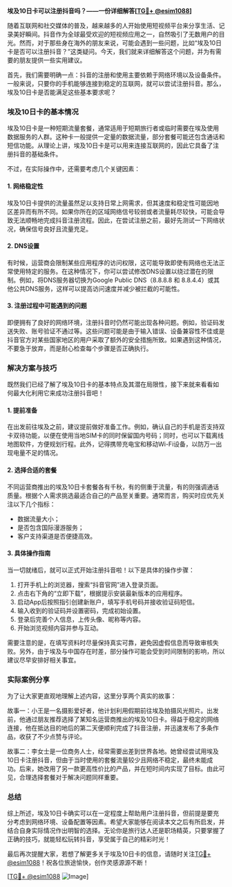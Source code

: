 **埃及10日卡可以注册抖音吗？——一份详细解答[[TG💪+ @esim1088](https://t.me/s/esim1088)]**

随着互联网和社交媒体的普及，越来越多的人开始使用短视频平台来分享生活、记录美好瞬间。抖音作为全球最受欢迎的短视频应用之一，自然吸引了无数用户的目光。然而，对于那些身在海外的朋友来说，可能会遇到一些问题，比如“埃及10日卡是否可以注册抖音？”这类疑问。今天，我们就来详细解答这个问题，并为有需要的朋友提供一些实用建议。

首先，我们需要明确一点：抖音的注册和使用主要依赖于网络环境以及设备条件。一般来说，只要你的手机能够连接到稳定的互联网，就可以尝试注册抖音。那么，埃及10日卡是否能满足这些基本要求呢？

### 埃及10日卡的基本情况

埃及10日卡是一种短期流量套餐，通常适用于短期旅行者或临时需要在埃及使用数据服务的人群。这种卡一般提供一定量的数据流量，部分套餐可能还包含通话和短信功能。从理论上讲，埃及10日卡是可以用来连接互联网的，因此它具备了注册抖音的基础条件。

不过，在实际操作中，还需要考虑几个关键因素：

#### 1. 网络稳定性
埃及10日卡提供的流量虽然足以支持日常上网需求，但其速度和稳定性可能因地区差异而有所不同。如果你所在的区域网络信号较弱或者流量耗尽较快，可能会导致无法顺畅地完成抖音注册流程。因此，在尝试注册之前，最好先测试一下网络状况，确保信号良好且流量充足。

#### 2. DNS设置
有时候，运营商会限制某些应用程序的访问权限，这可能导致即使有网络也无法正常使用特定的服务。在这种情况下，你可以尝试修改DNS设置以绕过潜在的限制。例如，将DNS服务器切换为Google Public DNS（8.8.8.8 和 8.8.4.4）或其他公共DNS服务，这样可以提高访问速度并减少被拦截的可能性。

#### 3. 注册过程中可能遇到的问题
即便拥有了良好的网络环境，注册抖音时仍然可能出现各种问题。例如，验证码发送失败、账号验证不通过等。这些问题可能是由于输入错误、设备兼容性不佳或是抖音官方对某些国家地区的用户采取了额外的安全措施所致。如果遇到这种情况，不要急于放弃，而是耐心检查每个步骤是否正确执行。

### 解决方案与技巧

既然我们已经了解了埃及10日卡的基本特点及其潜在局限性，接下来就来看看如何最大化利用它来成功注册抖音吧！

#### 1. 提前准备
在出发前往埃及之前，建议提前做好准备工作。例如，确认自己的手机是否支持双卡双待功能，以便在使用当地SIM卡的同时保留国内号码；同时，也可以下载离线地图软件，方便规划行程。此外，记得携带充电宝和移动Wi-Fi设备，以防万一出现电量不足的情况。

#### 2. 选择合适的套餐
不同运营商推出的埃及10日卡套餐各有千秋，有的侧重于流量，有的则强调通话质量。根据个人需求挑选最适合自己的产品至关重要。通常而言，购买时应优先关注以下几个指标：
- 数据流量大小；
- 是否包含国际漫游服务；
- 客户支持渠道是否便捷高效。

#### 3. 具体操作指南
当一切就绪后，就可以正式开始注册抖音啦！以下是具体的操作步骤：
1. 打开手机上的浏览器，搜索“抖音官网”进入登录页面。
2. 点击右下角的“立即下载”，根据提示安装最新版本的应用程序。
3. 启动App后按照指引创建新账户，填写手机号码并接收验证码短信。
4. 输入收到的验证码并设置密码，完成初始设置。
5. 登录后完善个人信息，上传头像、昵称等内容。
6. 开始浏览视频内容并参与互动。

需要注意的是，在填写资料时尽量保持真实可靠，避免因虚假信息而导致审核失败。另外，由于埃及与中国存在时差，部分操作可能会受到时间限制的影响，所以建议尽早安排好相关事宜。

### 实际案例分享

为了让大家更直观地理解上述内容，这里分享两个真实的故事：

故事一：小王是一名摄影爱好者，他计划利用假期前往埃及拍摄风光照片。出发前，他通过朋友推荐选择了某知名运营商推出的埃及10日卡。得益于稳定的网络连接，他在抵达目的地后的第二天便顺利完成了抖音注册，并迅速发布了多条作品，收获了不少点赞与评论。

故事二：李女士是一位商务人士，经常需要出差到世界各地。她曾经尝试用埃及10日卡注册抖音，但由于当时使用的套餐流量较少且网络不稳定，最终未能成功。后来，她改用了另一款更高性价比的产品，并在短时间内实现了目标。由此可见，合理选择套餐对于解决问题同样重要。

### 总结

综上所述，埃及10日卡确实可以在一定程度上帮助用户注册抖音，但前提是要充分考虑到网络环境、设备配置等因素。希望大家能够在阅读本文之后有所启发，并结合自身实际情况作出明智的选择。无论你是旅行达人还是职场精英，只要掌握了正确的技巧，就能轻松玩转抖音，享受属于自己的精彩时光！

最后再次提醒大家，若想了解更多关于埃及10日卡的信息，请随时关注[TG💪+ @esim1088](https://t.me/s/esim1088)！祝各位旅途愉快，创作灵感源源不断！

[[TG💪+ @esim1088](https://t.me/s/esim1088) ![Image](https://i.postimg.cc/4NQfJmqS/Snipaste-2025-05-13-00-14-12.png)]
